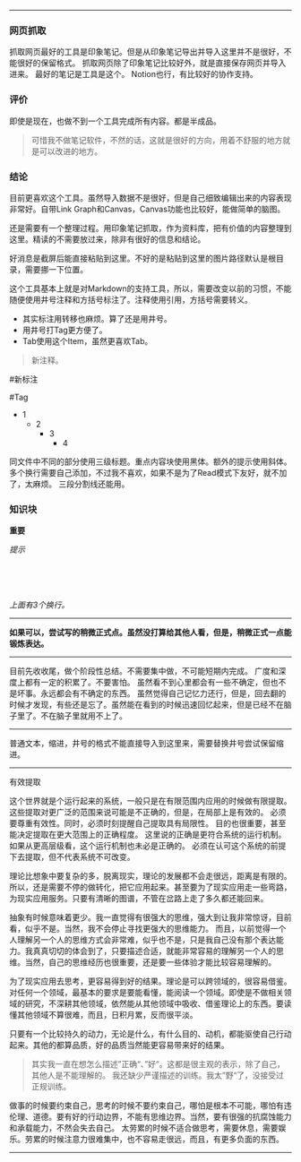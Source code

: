 
---

### 网页抓取

抓取网页最好的工具是印象笔记。但是从印象笔记导出并导入这里并不是很好，不能很好的保留格式。
抓取网页除了印象笔记比较好外，就是直接保存网页并导入进来。
最好的笔记是工具是这个。
Notion也行，有比较好的协作支持。

### 评价

即使是现在，也做不到一个工具完成所有内容。都是半成品。
> 	可惜我不做笔记软件，不然的话，这就是很好的方向，用着不舒服的地方就是可以改进的地方。

### 结论

目前更喜欢这个工具。虽然导入数据不是很好，但是自己细致编辑出来的内容表现非常好。自带Link Graph和Canvas，Canvas功能也比较好，能做简单的脑图。

还是需要有一个整理过程。用印象笔记抓取，作为资料库，把有价值的内容整理到这里。精读的不需要放过来，除非有很好的信息和结论。

好消息是截屏后能直接粘贴到这里。不好的是粘贴到这里的图片路径默认是根目录，需要挪一下位置。

这个工具基本上就是对Markdown的支持工具，所以，需要改变以前的习惯，不能随便使用井号注释和方括号标注了。注释使用引用，方括号需要转义。

* 其实标注用转移也麻烦。算了还是用井号。
* 用井号打Tag更方便了。
* Tab使用这个Item，虽然更喜欢Tab。


> 新注释。

#新标注

#Tag 

- 1
	- 2
		- 3
			- 4

同文件中不同的部分使用三级标题。重点内容块使用黑体。额外的提示使用斜体。多个换行需要自己添加，不过我不喜欢，如果不是为了Read模式下友好，就不加了，太麻烦。
三段分割线还能用。

### 知识块

**重要**

*提示*

</br>
</br>
</br>

*上面有3个换行。*

---

**如果可以，尝试写的稍微正式点。虽然没打算给其他人看，但是，稍微正式一点能锻炼表达。**

---

目前先收收尾，做个阶段性总结。不需要集中做，不可能短期内完成。
广度和深度上都有一定的积累了。不要害怕。
虽然看不到心里都会有一些不确定，但也不是坏事。永远都会有不确定的东西。
虽然觉得自己记忆力还行，但是，回去翻的时候才发现，有些还是忘了。虽然能在看到的时候迅速回忆起来，但是已经不在脑子里了。不在脑子里就用不上了。

---

普通文本，缩进，井号的格式不能直接导入到这里来，需要替换井号尝试保留缩进。

---

有效提取

这个世界就是个运行起来的系统，一般只是在有限范围内应用的时候做有限提取。这些提取对更广泛的范围来说可能是不正确的，但是，在局部上是有效的。
必须要尊重有效性。同时，必须时刻提醒自己提取具有局限性。
目的也很重要，甚至能决定提取在更大范围上的正确程度。
这里说的正确是更符合系统的运行机制。如果从更高层级看，这个运行机制也未必是正确的。 
必须在认可这个系统的前提下去提取，但不代表系统不可改变。

理论比想象中要复杂的多，脱离现实，理论的发展都不会走很远，距离是有限的。所以，还是需要不停的做转化，把它应用起来。甚至要为了现实应用走一些弯路，为现实应用服务。只要有清晰的图谱，不管在岔路上走了多久都还能回来。

抽象有时候意味着更少。我一直觉得有很强大的思维，强大到让我非常惊讶，目前看，似乎不是。当然，我不会停止寻找更强大的思维能力。
而且，以前觉得一个人理解另一个人的思维方式会非常难，似乎也不是，只是我自己没有那个表达能力。我真真切切的体会到了，只要描述合适，就能非常容易的理解另一个人的思维。当然，自己的思维经历也很重要，还是要一些体验才能比较容易理解的。

为了现实应用去思考，更容易得到好的结果。理论是可以跨领域的，很容易借鉴。对任何一个领域，最基本的要求是要能看懂，能阅读一个领域。即使是不做相关领域的研究，不深耕其他领域，依然能从其他领域中吸收、借鉴理论上的东西。要读懂其他领域不算很难，而且，日积月累，反而很平淡。

只要有一个比较持久的动力，无论是什么，有什么目的、动机，都能驱使自己行动起来。其他的都算品质，好的品质当然能更容易带来好的结果。

> 其实我一直在想怎么描述”正确“、”好“。这都是很主观的表示，除了自己，其他人是不能理解的。
> 我还缺少严谨描述的训练。我太”野“了，没接受过正规训练。

做事的时候要约束自己，思考的时候不要约束自己，哪怕是根本不可能，哪怕有违伦理、道德。要有好的行动边界，不能有思维边界。当然，要有很强的抗腐蚀能力和承载能力，不然会失去自己。
太劳累的时候不适合做思考，需要休息，需要娱乐。劳累的时候注意力很难集中，也不容易走很远，而且，有更多负面的东西。

---





